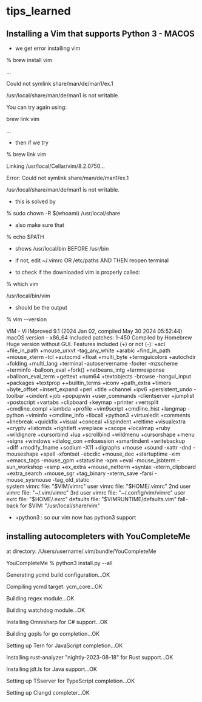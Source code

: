 # tips_learned

## Installing a Vim that supports Python 3 - MACOS
- we get error installing vim

% brew install vim

...

Could not symlink share/man/de/man1/ex.1

/usr/local/share/man/de/man1 is not writable.


You can try again using:

  brew link vim
  
...


- then if we try

% brew link vim

Linking /usr/local/Cellar/vim/8.2.0750... 

Error: Could not symlink share/man/de/man1/ex.1

/usr/local/share/man/de/man1 is not writable.

- this is solved by

% sudo chown -R $(whoami) /usr/local/share

- also make sure that

% echo $PATH

- shows /usr/local/bin BEFORE /usr/bin

- if not, edit ~/.vimrc OR /etc/paths AND THEN reopen terminal

- to check if the downloaded vim is properly called:

% which vim

/usr/local/bin/vim

- should be the output

% vim --version

VIM - Vi IMproved 9.1 (2024 Jan 02, compiled May 30 2024 05:52:44)
macOS version - x86_64
Included patches: 1-450
Compiled by Homebrew
Huge version without GUI.  Features included (+) or not (-):
+acl               +file_in_path      +mouse_urxvt       -tag_any_white
+arabic            +find_in_path      +mouse_xterm       -tcl
+autocmd           +float             +multi_byte        +termguicolors
+autochdir         +folding           +multi_lang        +terminal
-autoservername    -footer            -mzscheme          +terminfo
-balloon_eval      +fork()            +netbeans_intg     +termresponse
+balloon_eval_term +gettext           +num64             +textobjects
-browse            -hangul_input      +packages          +textprop
++builtin_terms    +iconv             +path_extra        +timers
+byte_offset       +insert_expand     +perl              +title
+channel           +ipv6              +persistent_undo   -toolbar
+cindent           +job               +popupwin          +user_commands
-clientserver      +jumplist          +postscript        +vartabs
+clipboard         +keymap            +printer           +vertsplit
+cmdline_compl     +lambda            +profile           +vim9script
+cmdline_hist      +langmap           -python            +viminfo
+cmdline_info      +libcall           +python3           +virtualedit
+comments          +linebreak         +quickfix          +visual
+conceal           +lispindent        +reltime           +visualextra
+cryptv            +listcmds          +rightleft         +vreplace
+cscope            +localmap          +ruby              +wildignore
+cursorbind        +lua               +scrollbind        +wildmenu
+cursorshape       +menu              +signs             +windows
+dialog_con        +mksession         +smartindent       +writebackup
+diff              +modify_fname      +sodium            -X11
+digraphs          +mouse             +sound             -xattr
-dnd               -mouseshape        +spell             -xfontset
-ebcdic            +mouse_dec         +startuptime       -xim
+emacs_tags        -mouse_gpm         +statusline        -xpm
+eval              -mouse_jsbterm     -sun_workshop      -xsmp
+ex_extra          +mouse_netterm     +syntax            -xterm_clipboard
+extra_search      +mouse_sgr         +tag_binary        -xterm_save
-farsi             -mouse_sysmouse    -tag_old_static    
   system vimrc file: "$VIM/vimrc"
     user vimrc file: "$HOME/.vimrc"
 2nd user vimrc file: "~/.vim/vimrc"
 3rd user vimrc file: "~/.config/vim/vimrc"
      user exrc file: "$HOME/.exrc"
       defaults file: "$VIMRUNTIME/defaults.vim"
  fall-back for $VIM: "/usr/local/share/vim"

  

- +python3 : so our vim now has python3 support

## installing autocompleters with YouCompleteMe
at directory: /Users/username/.vim/bundle/YouCompleteMe


YouCompleteMe % python3 install.py --all

Generating ycmd build configuration...OK

Compiling ycmd target: ycm_core...OK

Building regex module...OK

Building watchdog module...OK

Installing Omnisharp for C# support...OK

Building gopls for go completion...OK

Setting up Tern for JavaScript completion...OK

Installing rust-analyzer "nightly-2023-08-18" for Rust support...OK

Installing jdt.ls for Java support...OK

Setting up TSserver for TypeScript completion...OK

Setting up Clangd completer...OK


